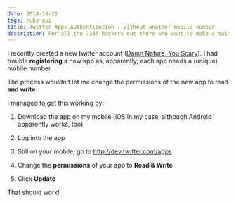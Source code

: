 ```yaml
---
date: 2014-10-22
tags: ruby api 
title: Twitter Apps Authentication - without another mobile number
description: For all the 733T hackers out there who want to make a twitter bot, I've got you covered <3
---
```


I recently created a new twitter account ([Damn Nature, You Scary](http://twitter.com/damnnaturescary)). I had trouble **registering** a new app as, apparently, each app needs a (unique) mobile number.

The process wouldn't let me change the permissions of the new app to read **and write**.

I managed to get this working by:

1. Download the app on my mobile (iOS in my case, although Android apparently works, too)

2. Log into the app

3. Still on your mobile, go to http://dev.twitter.com/apps

4. Change the **permissions** of your app to **Read & Write**

5. Click **Update**

That should work!
